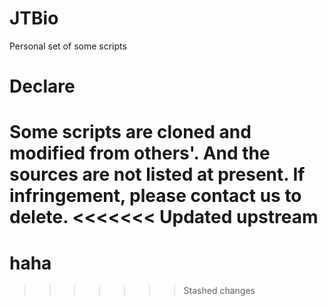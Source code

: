 # JTBio
 Personal set of some scripts

# Declare
 Some scripts are cloned and modified from others'. 
 And the sources are not listed at present.
 If infringement, please contact us to delete.
<<<<<<< Updated upstream
=======

# haha
>>>>>>> Stashed changes
